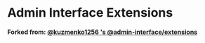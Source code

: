 # Admin Interface Extensions

**Forked from: [@kuzmenko1256 's @admin-interface/extensions](https://www.npmjs.com/package/@admin-interface/extensions)**
